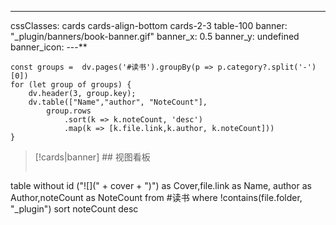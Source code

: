 

---
cssClasses: cards cards-align-bottom cards-2-3 table-100
banner: "_plugin/banners/book-banner.gif"
banner_x: 0.5
banner_y: undefined
banner_icon: 
---**


```dataviewjs
const groups =  dv.pages('#读书').groupBy(p => p.category?.split('-')[0])
for (let group of groups) {
	dv.header(3, group.key);
	dv.table(["Name","author", "NoteCount"],
		group.rows
			.sort(k => k.noteCount, 'desc')
			.map(k => [k.file.link,k.author, k.noteCount]))
}

```



> [!cards|banner] ## 视图看板
>```dataview
table without id ("![](" + cover + ")") as Cover,file.link as Name, author as Author,noteCount as NoteCount
from #读书
where !contains(file.folder, "_plugin") 
sort noteCount desc
>```
